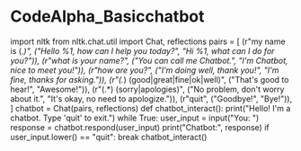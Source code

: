 # CodeAlpha_Basicchatbot
import nltk
from nltk.chat.util import Chat, reflections
pairs = [
    (r"my name is (.*)", ("Hello %1, how can I help you today?", "Hi %1, what can I do for you?")),
    (r"what is your name?", ("You can call me Chatbot.", "I'm Chatbot, nice to meet you!")),
    (r"how are you?", ("I'm doing well, thank you!", "I'm fine, thanks for asking.")),
    (r"(.*) (good|great|fine|ok|well)", ("That's good to hear!", "Awesome!")),
    (r"(.*) (sorry|apologies)", ("No problem, don't worry about it.", "It's okay, no need to apologize.")),
    (r"quit", ("Goodbye!", "Bye!")),
]
chatbot = Chat(pairs, reflections)
def chatbot_interact():
    print("Hello! I'm a chatbot. Type 'quit' to exit.")
    while True:
        user_input = input("You: ")
        response = chatbot.respond(user_input)
        print("Chatbot:", response)
        if user_input.lower() == "quit":
            break
chatbot_interact()
